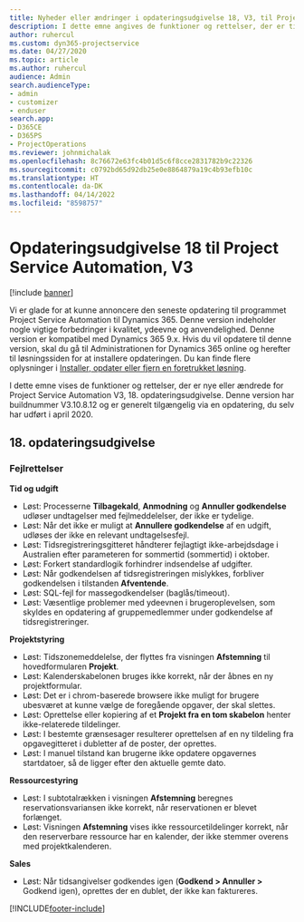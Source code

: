 ```yaml
---
title: Nyheder eller ændringer i opdateringsudgivelse 18, V3, til Project Service Automation
description: I dette emne angives de funktioner og rettelser, der er tilgængelige til Project Service Automation, opdateringsudgivelse 18, V3.
author: ruhercul
ms.custom: dyn365-projectservice
ms.date: 04/27/2020
ms.topic: article
ms.author: ruhercul
audience: Admin
search.audienceType:
- admin
- customizer
- enduser
search.app:
- D365CE
- D365PS
- ProjectOperations
ms.reviewer: johnmichalak
ms.openlocfilehash: 8c76672e63fc4b01d5c6f8cce2831782b9c22326
ms.sourcegitcommit: c0792bd65d92db25e0e8864879a19c4b93efb10c
ms.translationtype: HT
ms.contentlocale: da-DK
ms.lasthandoff: 04/14/2022
ms.locfileid: "8598757"
---
```

# <a name="project-service-automation-update-release-18-v3"></a>Opdateringsudgivelse 18 til Project Service Automation, V3

[!include [banner](../includes/psa-now-project-operations.md)]

Vi er glade for at kunne annoncere den seneste opdatering til programmet Project Service Automation til Dynamics 365. Denne version indeholder nogle vigtige forbedringer i kvalitet, ydeevne og anvendelighed. Denne version er kompatibel med Dynamics 365 9.x. Hvis du vil opdatere til denne version, skal du gå til Administrationen for Dynamics 365 online og herefter til løsningssiden for at installere opdateringen. Du kan finde flere oplysninger i [Installer, opdater eller fjern en foretrukket løsning](/power-platform/admin/install-remove-preferred-solution).

I dette emne vises de funktioner og rettelser, der er nye eller ændrede for Project Service Automation V3, 18. opdateringsudgivelse. Denne version har buildnummer V3.10.8.12 og er generelt tilgængelig via en opdatering, du selv har udført i april 2020.

## <a name="update-release-18"></a>18. opdateringsudgivelse

### <a name="bug-fixes"></a>Fejlrettelser

**Tid og udgift**

- Løst: Processerne **Tilbagekald**, **Anmodning** og **Annuller godkendelse** udløser undtagelser med fejlmeddelelser, der ikke er tydelige.
- Løst: Når det ikke er muligt at **Annullere godkendelse** af en udgift, udløses der ikke en relevant undtagelsesfejl.
- Løst: Tidsregistreringsgitteret håndterer fejlagtigt ikke-arbejdsdage i Australien efter parameteren for sommertid (sommertid) i oktober.
- Løst: Forkert standardlogik forhindrer indsendelse af udgifter.
- Løst: Når godkendelsen af tidsregistreringen mislykkes, forbliver godkendelsen i tilstanden **Afventende**.
- Løst: SQL-fejl for massegodkendelser (baglås/timeout).
- Løst: Væsentlige problemer med ydeevnen i brugeroplevelsen, som skyldes en opdatering af gruppemedlemmer under godkendelse af tidsregistreringer.

**Projektstyring**

- Løst: Tidszonemeddelelse, der flyttes fra visningen **Afstemning** til hovedformularen **Projekt**.
- Løst: Kalenderskabelonen bruges ikke korrekt, når der åbnes en ny projektformular.
- Løst: Det er i chrom-baserede browsere ikke muligt for brugere ubesværet at kunne vælge de foregående opgaver, der skal slettes.
- Løst: Oprettelse eller kopiering af et **Projekt fra en tom skabelon** henter ikke-relaterede tildelinger.
- Løst: I bestemte grænsesager resulterer oprettelsen af en ny tildeling fra opgavegitteret i dubletter af de poster, der oprettes.
- Løst: I manuel tilstand kan brugerne ikke opdatere opgavernes startdatoer, så de ligger efter den aktuelle gemte dato.

**Ressourcestyring**

- Løst: I subtotalrækken i visningen **Afstemning** beregnes reservationsvariansen ikke korrekt, når reservationen er blevet forlænget.
- Løst: Visningen **Afstemning** vises ikke ressourcetildelinger korrekt, når den reserverbare ressource har en kalender, der ikke stemmer overens med projektkalenderen.

**Sales**

- Løst: Når tidsangivelser godkendes igen (**Godkend > Annuller >** Godkend igen), oprettes der en dublet, der ikke kan faktureres.


[!INCLUDE[footer-include](../includes/footer-banner.md)]
